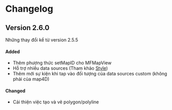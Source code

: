# Changelog

## Version 2.6.0

Những thay đổi kể từ version 2.5.5

#### Added

- Thêm phương thức setMapID cho MFMapView
- Hỗ trợ nhiều data sources (Tham khảo [Style](https://map.map4d.vn/developer/mapstyle))
- Thêm mới sự kiện khi tap vào đối tượng của data sources custom (không phải của map4D)

<!-- #### Fixed -->

#### Changed

- Cải thiện việc tạo và vẽ polygon/polyline

<!-- #### Deprecated -->
<!-- #### Removed -->
<!-- #### Security -->
